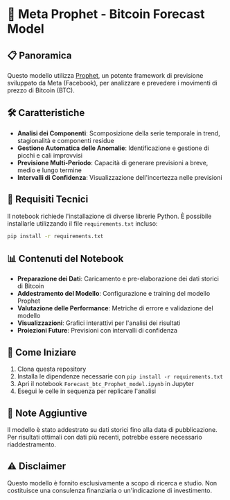 # 🔮 Meta Prophet - Bitcoin Forecast Model

## 📋 Panoramica

Questo modello utilizza [Prophet](https://facebook.github.io/prophet/), un potente framework di previsione sviluppato da Meta (Facebook), per analizzare e prevedere i movimenti di prezzo di Bitcoin (BTC).

## 🛠️ Caratteristiche

- **Analisi dei Componenti**: Scomposizione della serie temporale in trend, stagionalità e componenti residue
- **Gestione Automatica delle Anomalie**: Identificazione e gestione di picchi e cali improvvisi
- **Previsione Multi-Periodo**: Capacità di generare previsioni a breve, medio e lungo termine
- **Intervalli di Confidenza**: Visualizzazione dell'incertezza nelle previsioni

## 🔧 Requisiti Tecnici

Il notebook richiede l'installazione di diverse librerie Python. È possibile installarle utilizzando il file `requirements.txt` incluso:

```bash
pip install -r requirements.txt
```

## 📊 Contenuti del Notebook

- **Preparazione dei Dati**: Caricamento e pre-elaborazione dei dati storici di Bitcoin
- **Addestramento del Modello**: Configurazione e training del modello Prophet
- **Valutazione delle Performance**: Metriche di errore e validazione del modello
- **Visualizzazioni**: Grafici interattivi per l'analisi dei risultati
- **Proiezioni Future**: Previsioni con intervalli di confidenza

## 🚀 Come Iniziare

1. Clona questa repository
2. Installa le dipendenze necessarie con `pip install -r requirements.txt`
3. Apri il notebook `Forecast_btc_Prophet_model.ipynb` in Jupyter
4. Esegui le celle in sequenza per replicare l'analisi

## 📝 Note Aggiuntive

Il modello è stato addestrato su dati storici fino alla data di pubblicazione. Per risultati ottimali con dati più recenti, potrebbe essere necessario riaddestramento.

## ⚠️ Disclaimer

Questo modello è fornito esclusivamente a scopo di ricerca e studio. Non costituisce una consulenza finanziaria o un'indicazione di investimento.